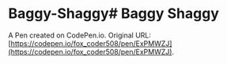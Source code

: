 # Baggy-Shaggy# Baggy Shaggy

A Pen created on CodePen.io. Original URL: [https://codepen.io/fox_coder508/pen/ExPMWZJ](https://codepen.io/fox_coder508/pen/ExPMWZJ).


